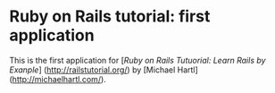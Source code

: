 # Ruby on Rails tutorial: first application

This is the first application for [*Ruby on Rails Tutuorial: Learn Rails by Exanple*] (http://railstutorial.org/) by [Michael Hartl] (http://michaelhartl.com/).
